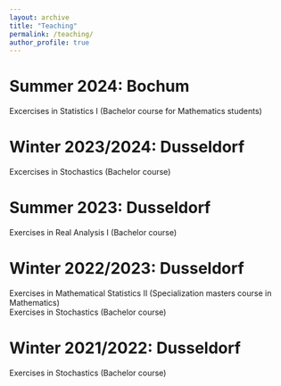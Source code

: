 ```yaml
---
layout: archive
title: "Teaching"
permalink: /teaching/
author_profile: true
---
```

# Summer 2024: Bochum
Excercises in Statistics I (Bachelor course for Mathematics students)
# Winter 2023/2024: Dusseldorf
Excercises in Stochastics (Bachelor course)
# Summer 2023: Dusseldorf
Exercises in Real Analysis I (Bachelor course)
# Winter 2022/2023: Dusseldorf
Exercises in Mathematical Statistics II (Specialization masters course in Mathematics)  
Exercises in Stochastics (Bachelor course)
# Winter 2021/2022: Dusseldorf
Exercises in Stochastics (Bachelor course)
